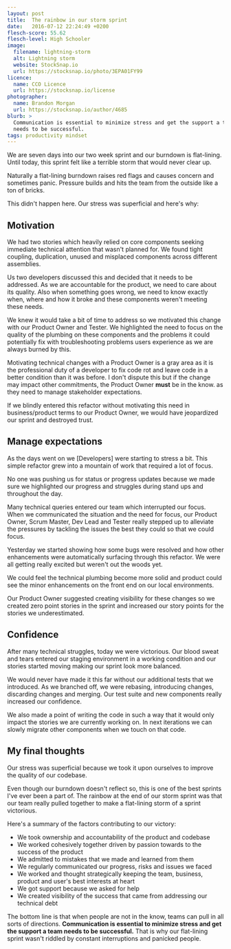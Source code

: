 ```yaml
---
layout: post
title:  The rainbow in our storm sprint
date:   2016-07-12 22:24:49 +0200
flesch-score: 55.62
flesch-level: High Schooler
image:
  filename: lightning-storm
  alt: Lightning storm
  website: StockSnap.io
  url: https://stocksnap.io/photo/3EPA01FY99
licence:
  name: CCO Licence
  url: https://stocksnap.io/license
photographer:
  name: Brandon Morgan
  url: https://stocksnap.io/author/4685
blurb: >
  Communication is essential to minimize stress and get the support a team
  needs to be successful.
tags: productivity mindset
---
```


We are seven days into our two week sprint and our burndown is flat-lining.
Until today, this sprint felt like a terrible storm that would never clear up.

Naturally a flat-lining burndown raises red flags and causes concern and
sometimes panic. Pressure builds and hits the team from the outside like a ton
of bricks.

This didn't happen here. Our stress was superficial and here's why:

## Motivation
We had two stories which heavily relied on core components seeking immediate
technical attention that wasn't planned for. We found tight coupling,
duplication, unused and misplaced components across different assemblies.

Us two developers discussed this and decided that it needs to be addressed.
As we are accountable for the product, we need to care about its
quality. Also when something goes wrong, we need to know exactly when, where and
how it broke and these components weren't meeting these needs.

We knew it would take a bit of time to address so we motivated this change with
our Product Owner and Tester. We highlighted the need to focus on the quality
of the plumbing on these components and the problems it could potentially
fix with troubleshooting problems users experience as we are always
burned by this.

Motivating technical changes with a Product Owner is a gray area as it is the
professional duty of a developer to fix code rot and leave code in a better
condition than it was before. I don't dispute this but if the change may impact
other commitments, the Product Owner **must** be in the know. as they need to
manage stakeholder expectations.

If we blindly entered this refactor without motivating this need in
business/product terms to our Product Owner, we would have jeopardized our
sprint and destroyed trust.

## Manage expectations
As the days went on we [Developers] were starting to stress a bit. This simple
refactor grew into a mountain of work that required a lot of focus.

No one was pushing us for status or progress updates because we made sure we
highlighted our progress and struggles during stand ups and throughout the day.

Many technical queries entered our team which interrupted our focus. When
we communicated the situation and the need for focus, our Product Owner,
Scrum Master, Dev Lead and Tester really stepped up to alleviate the pressures
by tackling the issues the best they could so that we could focus.

Yesterday we started showing how some bugs were resolved and how other enhancements
were automatically surfacing through this refactor. We were all getting really
excited but weren't out the woods yet.

We could feel the technical plumbing become more solid and product could see
the minor enhancements on the front end on our local environments.

Our Product Owner suggested creating visibility for these changes so we created
zero point stories in the sprint and increased our story points for the stories
we underestimated.

## Confidence
After many technical struggles, today we were victorious. Our blood sweat and
tears entered our staging environment in a working condition and our stories
started moving making our sprint look more balanced.

We would never have made it this far without our additional tests that we
introduced. As we branched off, we were rebasing, introducing changes,
discarding changes and merging. Our test suite and new components really
increased our confidence.

We also made a point of writing the code in such a way that it would only impact
the stories we are currently working on. In next iterations we can slowly migrate
other components when we touch on that code.

## My final thoughts
Our stress was superficial because we took it upon ourselves to improve the
quality of our codebase.

Even though our burndown doesn't reflect so, this is one of the best sprints
I've ever been a part of. The rainbow at the end of our storm sprint was that
our team really pulled together to make a flat-lining storm of a sprint
victorious.

Here's a summary of the factors contributing to our victory:

* We took ownership and accountability of the product and codebase
* We worked cohesively together driven by passion towards to the success of the product
* We admitted to mistakes that we made and learned from them
* We regularly communicated our progress, risks and issues we faced
* We worked and thought strategically keeping the team, business, product and
  user's best interests at heart
* We got support because we asked for help
* We created visibility of the success that came from addressing our technical
  debt

The bottom line is that when people are not in the know, teams can pull in
all sorts of directions. **Communication is essential to minimize stress and
get the support a team needs to be successful.** That is why our flat-lining
sprint wasn't riddled by constant interruptions and panicked people.
